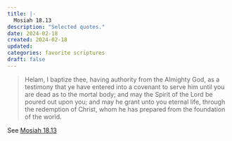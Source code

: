 ```yaml
---
title: |-
  Mosiah 18.13
description: "Selected quotes."
date: 2024-02-18
created: 2024-02-18
updated: 
categories: favorite scriptures
draft: false
---
```


> Helam, I baptize thee, having authority from the Almighty God, as a testimony that ye have entered into a covenant to serve him until you are dead as to the mortal body; and may the Spirit of the Lord be poured out upon you; and may he grant unto you eternal life, through the redemption of Christ, whom he has prepared from the foundation of the world.

See [Mosiah 18.13](https://www.churchofjesuschrist.org/study/scriptures/bofm/mosiah/18?id=p13&lang=eng#p13)
